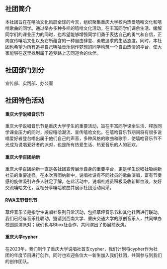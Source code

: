 ## 社团简介  
本社团旨在在嘻哈文化风靡全球的今天，组织聚集重庆大学校内热爱嘻哈文化和嘻哈歌曲的同学。通过举办多种多样的嘻哈文化活动，在丰富同学们课余生活、缓解同学们的课业压力的同时，也希望能够增强同学们勇于表达自己的勇气和自信，正向宣传嘻哈文化以及它所蕴含的一种自由肆意、勇敢追求的生活态度。同时，本社团也希望为所有追寻自己嘻哈音乐创作梦想的同学构筑一个自由热情的平台，使大家能够在这里找到属于追梦路上志同道合的伙伴。  

## 社团部门划分  
宣传部、实践部、办公室  

## 社团特色活动
#### 重庆大学说唱音乐节  
重庆大学说唱音乐节是重庆大学学生的重要活动，旨在丰富同学课余生活、释放同学课业压力的同时，顺应嘻哈潮流、宣传嘻哈文化。在嘻哈音乐节期间将有很多说唱爱好者登台唱出属于他们自己的声音，多种风格的歌曲和歌手，使嘻哈音乐节不光成为说唱爱好者的派对，也是所有热爱生活、热爱音乐的人的狂欢。  
#### 重庆大学百团纳新  
重庆大学百团纳新一直是各社团宣传展示自身的重要平台，更是学生说唱社吸纳新社员的重要途径。在本次百团纳新中，说唱社设有不同社员的歌曲演唱，富有节奏感的旋律吸引许多人驻足了解。在此活动中，说唱社成员积极吸收新鲜血液，友好交流嘻哈文化，互相分享嘻哈歌曲并展示社团活动风采。  
#### RWA去野音乐节  
草坪音乐节是指学生说唱社系列日常活动，包括草坪音乐节和其他社团进行联动。我们已经与音乐社联动，邀请到西南大学、重庆交通大学的原创音乐人，共同举办校园巡演派对；我们也与Bbox社合作，共同演出了影展前表演。  
#### 重庆大学cypher  
在2023年，我们制作了重庆大学说唱社首支cypher，我们计划将cypher作为社团的年度节目进行创作，同时也欢迎各位大一新生加入我们社团，共同参与到我们的创作团队。  
